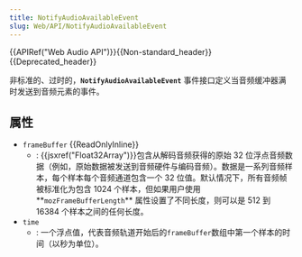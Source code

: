 ```yaml
---
title: NotifyAudioAvailableEvent
slug: Web/API/NotifyAudioAvailableEvent
---
```

{{APIRef("Web Audio API")}}{{Non-standard_header}}{{Deprecated_header}}

非标准的、过时的，**`NotifyAudioAvailableEvent`** 事件接口定义当音频缓冲器满时发送到音频元素的事件。

## 属性

- `frameBuffer` {{ReadOnlyInline}}
  - : {{jsxref("Float32Array")}}包含从解码音频获得的原始 32 位浮点音频数据（例如，原始数据被发送到音频硬件与编码音频）。数据是一系列音频样本，每个样本每个音频通道包含一个 32 位值。默认情况下，所有音频帧被标准化为包含 1024 个样本，但如果用户使用**`mozFrameBufferLength`** 属性设置了不同长度，则可以是 512 到 16384 个样本之间的任何长度。
- `time`
  - : 一个浮点值，代表音频轨道开始后的`frameBuffer`数组中第一个样本的时间（以秒为单位）。
